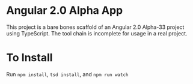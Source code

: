 Angular 2.0 Alpha App
=====================

This project is a bare bones scaffold of an Angular 2.0 Alpha-33 project using TypeScript. The tool chain is
incomplete for usage in a real project.

To Install
==========
Run `npm install`, `tsd install`, and `npm run watch`
